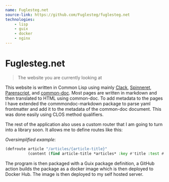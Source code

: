 ```yaml
---
name: Fuglesteg.net
source-link: https://github.com/Fuglesteg/fuglesteg.net
technologies:
    - lisp
    - guix
    - docker
    - nginx
---
```


# Fuglesteg.net

> The website you are currently looking at

This website is written in Common Lisp using mainly
[Clack](https://github.com/fukamachi/clack),
[Spinneret](https://github.com/ruricolist/spinneret),
[Parenscript](https://parenscript.common-lisp.dev/), and
[common-doc](https://commondoc.github.io/). Most pages are written in markdown
and then translated to HTML using common-doc. To add metadata to the pages I
have extended the commmondoc-markdown package to parse yaml frontmatter and add
it to the metadata of the common-doc document. This was done easily using
CLOS method qualifiers.

The rest of the application also uses a custom router that I am going to turn
into a library soon. It allows me to define routes like this:

*Oversimplified example*:

```lisp
(defroute article "/articles/{article-title}"
          (content (find article-title *articles* :key #'title :test #'string=)))
```

The program is then packaged with a Guix package definition, a GitHub action builds the package as a docker image which is then deployed to Docker Hub. The image is then deployed to my self hosted server.
